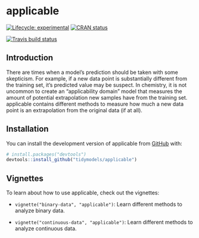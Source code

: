 
<!-- README.md is generated from README.Rmd. Please edit that file -->

# applicable

<!-- badges: start -->

[![Lifecycle:
experimental](https://img.shields.io/badge/lifecycle-experimental-orange.svg)](https://www.tidyverse.org/lifecycle/#experimental)
[![CRAN
status](https://www.r-pkg.org/badges/version/applicable)](https://cran.r-project.org/package=applicable)

[![Travis build status](https://travis-ci.org/tidymodels/applicable.svg?branch=master)](https://travis-ci.org/tidymodels/applicable)
<!-- badges: end -->

## Introduction

There are times when a model’s prediction should be taken with some
skepticism. For example, if a new data point is substantially different
from the training set, it’s predicted value may be suspect. In
chemistry, it is not uncommon to create an “applicability domain” model
that measures the amount of potential extrapolation new samples have
from the training set. applicable contains different methods to measure
how much a new data point is an extrapolation from the original data (if
at all).

## Installation

You can install the development version of applicable from
[GitHub](https://github.com/) with:

``` r
# install.packages("devtools")
devtools::install_github("tidymodels/applicable")
```

## Vignettes

To learn about how to use applicable, check out the vignettes:

  - `vignette("binary-data", "applicable")`: Learn different methods to
    analyze binary data.

  - `vignette("continuous-data", "applicable")`: Learn different methods
    to analyze continuous data.

